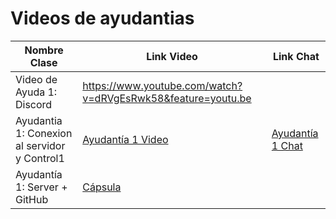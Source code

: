 # Videos de ayudantias 

| Nombre Clase | Link Video | Link Chat |
|--------------|------|------|
|Video de Ayuda 1: Discord | https://www.youtube.com/watch?v=dRVgEsRwk58&feature=youtu.be | |
|Ayudantia 1: Conexion al servidor y Control1 | [Ayudantía 1 Video](https://drive.google.com/file/d/1F3moKiABRVSUb54gTLsLNS_IcPWKrfe_/view?usp=sharing)   | [Ayudantía 1 Chat](https://drive.google.com/file/d/1Xfd6jB7ohhm3o248T9E7Ip9nZerNS0ju/view?usp=sharing) |
|Ayudantía 1: Server + GitHub | [Cápsula](https://www.youtube.com/watch?v=BSRZWwDqs9U&list=PLQp2iAe8lQvxAg7P8sXlL71H2iQK8oXMK&index=1&ab_channel=MauroS.MendozaElguera) |  |



